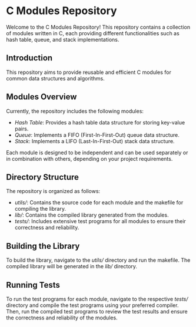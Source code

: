 # C Modules Repository

Welcome to the C Modules Repository! This repository contains a collection of modules written in C, each providing different functionalities such as hash table, queue, and stack implementations.

## Introduction

This repository aims to provide reusable and efficient C modules for common data structures and algorithms.

## Modules Overview

Currently, the repository includes the following modules:

- *Hash Table*: Provides a hash table data structure for storing key-value pairs.
- *Queue*: Implements a FIFO (First-In-First-Out) queue data structure.
- *Stack*: Implements a LIFO (Last-In-First-Out) stack data structure.

Each module is designed to be independent and can be used separately or in combination with others, depending on your project requirements.

## Directory Structure

The repository is organized as follows:

- *utils/*: Contains the source code for each module and the makefile for compiling the library.
- *lib/*: Contains the compiled library generated from the modules.
- *tests/*: Includes extensive test programs for all modules to ensure their correctness and reliability.

## Building the Library

To build the library, navigate to the *utils/* directory and run the makefile. The compiled library will be generated in the *lib/* directory.

## Running Tests

To run the test programs for each module, navigate to the respective *tests/* directory and compile the test programs using your preferred compiler. Then, run the compiled test programs to review the test results and ensure the correctness and reliability of the modules.
